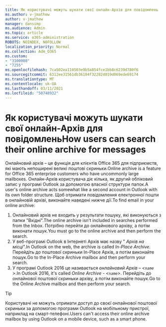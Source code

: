 ```yaml
---
title: Як користувачі можуть шукати свої онлайн-Архів для повідомлень
ms.author: v-jmathew
author: v-jmathew
manager: dansimp
ms.audience: Admin
ms.topic: article
ms.service: o365-administration
ROBOTS: NOINDEX, NOFOLLOW
localization_priority: Normal
ms.collection: Adm_O365
ms.custom:
- "3100008"
- "7255"
ms.openlocfilehash: 7ca502ea118503e9b5a854fce1bb8c6239d780f6
ms.sourcegitcommit: 6312ee31561db36104f32282d019d069ede69174
ms.translationtype: MT
ms.contentlocale: uk-UA
ms.lasthandoff: 03/11/2021
ms.locfileid: "50748932"
---
```

# <a name="how-users-can-search-their-online-archive-for-messages"></a><span data-ttu-id="2483d-102">Як користувачі можуть шукати свої онлайн-Архів для повідомлень</span><span class="sxs-lookup"><span data-stu-id="2483d-102">How users can search their online archive for messages</span></span>

<span data-ttu-id="2483d-103">Онлайновий архів – це функція для клієнтів Office 365 для підприємств, які мають непоширені великі поштові скриньки.</span><span class="sxs-lookup"><span data-stu-id="2483d-103">Online archive is a feature for Office 365 enterprise customers who have uncommonly large mailboxes.</span></span> <span data-ttu-id="2483d-104">Онлайн-Архів користувача діє кілька, як другий обліковий запис у програмі Outlook за допомогою власної структури папок.</span><span class="sxs-lookup"><span data-stu-id="2483d-104">A user's online archive acts somewhat like a second account in Outlook with its own folder structure.</span></span> <span data-ttu-id="2483d-105">Щоб отримати повідомлення електронної пошти в онлайновій архіві, виконайте наведені нижче дії.</span><span class="sxs-lookup"><span data-stu-id="2483d-105">To find email in your online archive:</span></span>

1. <span data-ttu-id="2483d-106">Онлайновий архів не входить у результати пошуку, які виконуються з папки "Вхідні".</span><span class="sxs-lookup"><span data-stu-id="2483d-106">The online archive isn't included in searches performed from the Inbox.</span></span> <span data-ttu-id="2483d-107">Потрібно перейти до онлайнового архіву, а потім виконати пошук.</span><span class="sxs-lookup"><span data-stu-id="2483d-107">You must go to the online archive and then perform the search.</span></span>
2. <span data-ttu-id="2483d-108">У веб-програмі Outlook в Інтернеті Архів має назву " *Архів на місці*".</span><span class="sxs-lookup"><span data-stu-id="2483d-108">In Outlook on the web, the archive is called *In-Place Archive*.</span></span> <span data-ttu-id="2483d-109">Перейдіть до поштової скриньки In-Place Архів, а потім виконайте пошук.</span><span class="sxs-lookup"><span data-stu-id="2483d-109">Go to the In-Place Archive mailbox and then perform your search.</span></span>
3. <span data-ttu-id="2483d-110">У програмі Outlook 2016 це називається *онлайновий Архів – <`name` >*.</span><span class="sxs-lookup"><span data-stu-id="2483d-110">In Outlook 2016, it's called *Online Archive - <`name`>*.</span></span> <span data-ttu-id="2483d-111">Перейдіть до онлайнової поштової скриньки архіву, а потім виконайте пошук.</span><span class="sxs-lookup"><span data-stu-id="2483d-111">Go to the Online Archive mailbox and then perform your search.</span></span>

> [!TIP]
> <span data-ttu-id="2483d-112">Користувачі не можуть отримати доступ до своєї онлайнової поштової скриньки за допомогою програми Outlook на мобільному пристрої, наприклад на смарт-телефоні.</span><span class="sxs-lookup"><span data-stu-id="2483d-112">Users can't access their online archive mailbox by using Outlook on a mobile device, such as a smart phone.</span></span>

